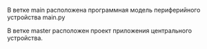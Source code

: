 
В ветке main расположена программная модель периферийного устройства main.py
  
В ветке master расположен проект приложения центрального устройства. 
